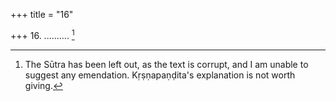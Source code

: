 +++
title = "16"

+++
16. .......... [^12] 


[^12]:  The Sūtra has been left out, as the text is corrupt, and I am unable to suggest any emendation. Kṛṣṇapaṇḍita's explanation is not worth giving.
